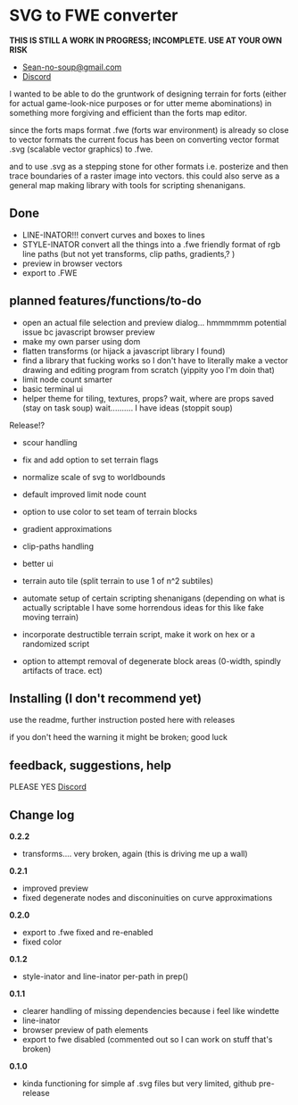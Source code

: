 # SVG to FWE converter

  **THIS IS STILL A WORK IN PROGRESS; INCOMPLETE. USE AT YOUR OWN RISK**
 - Sean-no-soup@gmail.com
 - [Discord](https://discord.gg/bHYWvVGRrF) 

I wanted to be able to do the gruntwork of designing terrain for forts 
(either for actual game-look-nice purposes or for utter meme abominations) 
in something more forgiving and efficient than the forts map editor. 

since the forts maps format .fwe (forts war environment) is already so close to vector formats the 
current focus has been on converting vector format .svg (scalable vector graphics) to .fwe. 

and to use .svg as a stepping stone for other formats
i.e. posterize and then trace boundaries of a raster image into vectors. this could also serve as a general map making library with tools for scripting shenanigans.




## Done
 - LINE-INATOR!!! convert curves and boxes to lines
 - STYLE-INATOR convert all the things into a .fwe friendly format of rgb line paths (but not yet transforms, clip paths, gradients,? )
 - preview in browser vectors
 - export to .FWE

## planned features/functions/to-do
 - open an actual file selection and preview dialog... hmmmmmm potential issue bc javascript browser preview
 - make my own parser using dom
 - flatten transforms (or hijack a javascript library I found)
 - find a library that fucking works so I don't have to literally make a vector drawing and editing program from scratch (yippity yoo I'm doin that)
 - limit node count smarter
 - basic terminal ui
 - helper theme for tiling, textures, props? wait, where are props saved (stay on task soup) wait.......... I have ideas (stoppit soup)

 
Release!?
 - scour handling
 - fix and add option to set terrain flags
 - normalize scale of svg to worldbounds
 - default improved limit node count
 - option to use color to set team of terrain blocks
 - gradient approximations
 - clip-paths handling
 - better ui
 - terrain auto tile (split terrain to use 1 of n^2 subtiles)
 - automate setup of certain scripting shenanigans (depending on what is actually scriptable I have some horrendous ideas for this like fake moving terrain)
   
 - incorporate destructible terrain script, make it work on hex or a randomized script
 - option to attempt removal of degenerate block areas (0-width, spindly artifacts of trace. ect)

 
## Installing (I don't recommend yet)
use the readme, further instruction posted here with releases

if you don't heed the warning it might be broken; good luck

## feedback, suggestions, help
PLEASE YES
[Discord](https://discord.gg/bHYWvVGRrF) 

## Change log
**0.2.2**
- transforms.... very broken, again (this is driving me up a wall)

**0.2.1**
- improved preview
- fixed degenerate nodes and disconinuities on curve approximations

**0.2.0**
- export to .fwe fixed and re-enabled
- fixed color

**0.1.2**
 - style-inator and line-inator per-path in prep()

**0.1.1**
 - clearer handling of missing dependencies because i feel like windette
 - line-inator
 - browser preview of path elements
 - export to fwe disabled (commented out so I can work on stuff that's broken)

**0.1.0**
 - kinda functioning for simple af .svg files but very limited, github pre-release


